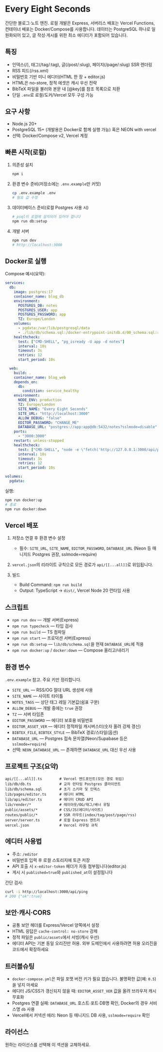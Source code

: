 # Every Eight Seconds

간단한 블로그·노트 엔진. 로컬 개발은 Express, 서버리스 배포는 Vercel Functions, 컨테이너 배포는 Docker/Compose를 사용합니다. 데이터는 PostgreSQL 하나로 일원화되어 있고, 글 작성·게시를 위한 최소 에디터가 포함되어 있습니다.

## 특징

* 인덱스(/), 태그(/tag/\:tag), 글(/post/\:slug), 페이지(/page/\:slug) SSR 렌더링
* RSS 피드(/rss.xml)
* 비밀번호 기반 미니 에디터(HTML 한 장 + editor.js)
* HTML은 no-store, 정적 에셋은 캐시 우선 전략
* BibTeX 파일을 불러와 본문 내 \[@key]를 참조 목록으로 치환
* 단일 `.env`로 로컬/도커/Vercel 모두 구성 가능

## 요구 사항

* Node.js 20+
* PostgreSQL 15+ (개발용은 Docker로 함께 실행 가능) 혹은 NEON with vercel
* 선택: Docker/Compose v2, Vercel 계정

## 빠른 시작(로컬)

1. 의존성 설치

   ```bash
   npm i
   ```
2. 환경 변수 준비(저장소에는 `.env.example`만 커밋)

   ```bash
   cp .env.example .env
   # 필요 값 수정
   ```
3. 데이터베이스 준비(로컬 Postgres 사용 시)

   ```bash
   # psql이 로컬에 설치되어 있어야 합니다
   npm run db:setup
   ```
4. 개발 서버

   ```bash
   npm run dev
   # http://localhost:3000
   ```

## Docker로 실행

Compose 예시(요약):

```yaml
services:
  db:
    image: postgres:17
    container_name: blog_db
    environment:
      POSTGRES_DB: notes
      POSTGRES_USER: app
      POSTGRES_PASSWORD: app
      TZ: Europe/London
    volumes:
      - pgdata:/var/lib/postgresql/data
      - ./lib/db/schema.sql:/docker-entrypoint-initdb.d/00_schema.sql:ro
    healthcheck:
      test: ["CMD-SHELL", "pg_isready -U app -d notes"]
      interval: 10s
      timeout: 3s
      retries: 12
      start_period: 10s

  web:
    build: .
    container_name: blog_web
    depends_on:
      db:
        condition: service_healthy
    environment:
      NODE_ENV: production
      TZ: Europe/London
      SITE_NAME: "Every Eight Seconds"
      SITE_URL: "http://localhost:3000"
      ALLOW_DEBUG: "false"
      EDITOR_PASSWORD: "CHANGE_ME"
      DATABASE_URL: "postgres://app:app@db:5432/notes?sslmode=disable"
    ports:
      - "3000:3000"
    restart: unless-stopped
    healthcheck:
      test: ["CMD-SHELL", "node -e \"fetch('http://127.0.0.1:3000/api/ping').then(r=>process.exit(r.ok?0:1)).catch(()=>process.exit(1))\""]
      interval: 10s
      timeout: 3s
      retries: 12
      start_period: 10s

volumes:
  pgdata:
```

실행:

```bash
npm run docker:up
# 종료
npm run docker:down
```

## Vercel 배포

1. 저장소 연결 후 환경 변수 설정

   * 필수: `SITE_URL`, `SITE_NAME`, `EDITOR_PASSWORD`, `DATABASE_URL` (Neon 등 매니지드 Postgres 권장, sslmode=require)
2. `vercel.json`의 리라이트 규칙으로 모든 경로가 `api/[[...all]]`로 위임됩니다.
3. 빌드

   * Build Command: `npm run build`
   * Output: TypeScript → `dist/`, Vercel Node 20 런타임 사용

## 스크립트

* `npm run dev` — 개발 서버(Express)
* `npm run typecheck` — 타입 검사
* `npm run build` — TS 컴파일
* `npm run start` — 프로덕션 서버(Express)
* `npm run db:setup` — `lib/db/schema.sql`을 현재 `DATABASE_URL`에 적용
* `npm run docker:up` / `docker:down` — Compose 올리고/내리기

## 환경 변수

`.env.example` 참고. 주요 키만 정리합니다.

* `SITE_URL` — RSS/OG 절대 URL 생성에 사용
* `SITE_NAME` — 사이트 타이틀
* `NOTES_TAGS` — 상단 태그 레일 기본값(쉼표 구분)
* `ALLOW_DEBUG` — 개발 중에는 `true` 권장
* `TZ` — 서버 타임존
* `EDITOR_PASSWORD` — 에디터 보호용 비밀번호
* `EDITOR_ASSET_VER` — 에디터 정적파일 캐시버스터(숫자 올려 강제 갱신)
* `BIBTEX_FILE`, `BIBTEX_STYLE` — BibTeX 경로/스타일(옵션)
* `DATABASE_URL` — Postgres 접속 문자열(Neon/Supabase 등은 `sslmode=require`)
* 선택: `NEON_DATABASE_URL` — 존재하면 `DATABASE_URL` 대신 우선 사용

## 프로젝트 구조(요약)

```
api/[[...all]].ts        # Vercel 엔드포인트(모든 경로 위임)
lib/db/db.ts             # 교차 런타임 Postgres 클라이언트
lib/db/schema.sql        # 초기 스키마 및 인덱스
lib/pages/editor.ts      # 에디터 HTML
lib/api/editor.ts        # 에디터 CRUD API
lib/render/*             # 레이아웃/OG/태그/배너 유틸
public/assets/*          # CSS/JS(에디터/사이트)
routes/public/*          # SSR 라우트(index/tag/post/page/rss)
server/server.ts         # 로컬 Express 엔트리
vercel.json              # Vercel 라우팅 규칙
```

## 에디터 사용법

* 주소: `/editor`
* 비밀번호 입력 후 로컬 스토리지에 토큰 저장
* API 호출 시 `x-editor-token` 헤더가 자동 첨부됩니다(editor.js)
* 게시 시 `published=true`와 `published_at`이 설정됩니다

간단 검사:

```bash
curl -i http://localhost:3000/api/ping
# 200 {"ok":true}
```

## 보안·캐시·CORS

* 공통 보안 헤더를 Express/Vercel 양쪽에서 설정
* HTML 응답은 `cache-control: no-store` 강제
* 정적 파일은 `public/assets`에서 서빙(캐시 우선)
* 에디터 API는 기본 동일 오리진만 허용. 외부 도메인에서 사용하려면 허용 오리진을 코드에서 확장하세요

## 트러블슈팅

* `docker-compose.yml`은 파일 포맷 버전 키가 필요 없습니다. 불명확한 값(예: `0.5`)을 넣지 마세요
* 에디터 JS/CSS가 갱신되지 않을 때: `EDITOR_ASSET_VER` 값을 올려 브라우저 캐시 무효화
* Postgres 연결 실패: `DATABASE_URL` 호스트·포트·DB명 확인, Docker의 경우 서비스명 `db` 사용
* Vercel에서 커넥션 에러: Neon 등 매니지드 DB 사용, `sslmode=require` 확인

## 라이선스

원하는 라이선스를 선택해 이 섹션을 교체하세요.
